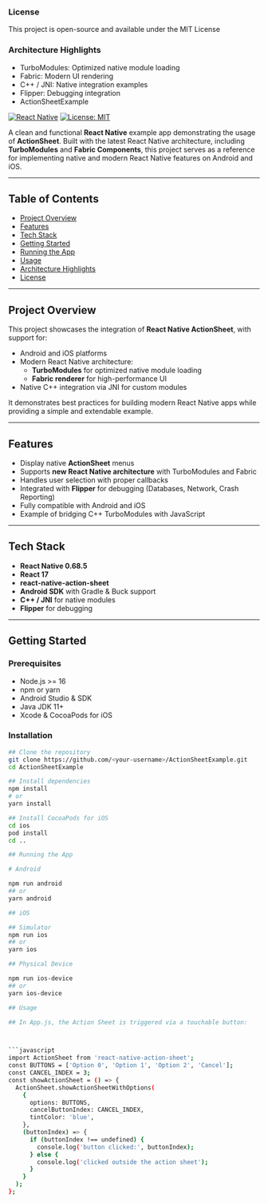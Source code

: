 ### License

This project is open-source and available under the MIT License

### Architecture Highlights

- TurboModules: Optimized native module loading
- Fabric: Modern UI rendering
- C++ / JNI: Native integration examples
- Flipper: Debugging integration
- ActionSheetExample

[![React Native](https://img.shields.io/badge/React_Native-0.68.5-blue)](https://reactnative.dev/)
[![License: MIT](https://img.shields.io/badge/License-MIT-yellow.svg)](https://opensource.org/licenses/MIT)

A clean and functional **React Native** example app demonstrating the usage of **ActionSheet**. Built with the latest React Native architecture, including **TurboModules** and **Fabric Components**, this project serves as a reference for implementing native and modern React Native features on Android and iOS.

---

## Table of Contents

- [Project Overview](#project-overview)  
- [Features](#features)  
- [Tech Stack](#tech-stack)  
- [Getting Started](#getting-started)  
- [Running the App](#running-the-app)  
- [Usage](#usage)  
- [Architecture Highlights](#architecture-highlights)  
- [License](#license)  

---

## Project Overview

This project showcases the integration of **React Native ActionSheet**, with support for:

- Android and iOS platforms  
- Modern React Native architecture:
  - **TurboModules** for optimized native module loading  
  - **Fabric renderer** for high-performance UI  
- Native C++ integration via JNI for custom modules  

It demonstrates best practices for building modern React Native apps while providing a simple and extendable example.

---

## Features

- Display native **ActionSheet** menus  
- Supports **new React Native architecture** with TurboModules and Fabric  
- Handles user selection with proper callbacks  
- Integrated with **Flipper** for debugging (Databases, Network, Crash Reporting)  
- Fully compatible with Android and iOS  
- Example of bridging C++ TurboModules with JavaScript  

---

## Tech Stack

- **React Native 0.68.5**  
- **React 17**  
- **react-native-action-sheet**  
- **Android SDK** with Gradle & Buck support  
- **C++ / JNI** for native modules  
- **Flipper** for debugging  

---

## Getting Started

### Prerequisites

- Node.js >= 16  
- npm or yarn  
- Android Studio & SDK  
- Java JDK 11+  
- Xcode & CocoaPods for iOS  

### Installation

```bash
## Clone the repository
git clone https://github.com/<your-username>/ActionSheetExample.git
cd ActionSheetExample

## Install dependencies
npm install
# or
yarn install

## Install CocoaPods for iOS
cd ios
pod install
cd ..

## Running the App

# Android

npm run android
## or
yarn android

## iOS

## Simulator
npm run ios
## or
yarn ios

## Physical Device

npm run ios-device
## or
yarn ios-device

## Usage

## In App.js, the Action Sheet is triggered via a touchable button:



```javascript
import ActionSheet from 'react-native-action-sheet';
const BUTTONS = ['Option 0', 'Option 1', 'Option 2', 'Cancel'];
const CANCEL_INDEX = 3;
const showActionSheet = () => {
  ActionSheet.showActionSheetWithOptions(
    {
      options: BUTTONS,
      cancelButtonIndex: CANCEL_INDEX,
      tintColor: 'blue',
    },
    (buttonIndex) => {
      if (buttonIndex !== undefined) {
        console.log('button clicked:', buttonIndex);
      } else {
        console.log('clicked outside the action sheet');
      }
    }
  );
};


